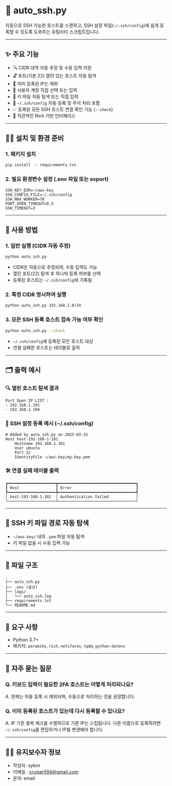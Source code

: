 # 📘 auto_ssh.py

자동으로 SSH 가능한 호스트를 스캔하고, SSH 설정 파일(`~/.ssh/config`)에 쉽게 등록할 수 있도록 도와주는 유틸리티 스크립트입니다.

---

## ✨ 주요 기능

- 🔍 CIDR 대역 자동 추정 및 수동 입력 지원
- 🔓 포트(기본 22) 열려 있는 호스트 자동 탐색
- 🙅 이미 등록된 IP는 제외
- 🧑 사용자 계정 직접 선택 또는 입력
- 🔑 키 파일 자동 탐색 또는 직접 입력
- 🧾 `~/.ssh/config` 자동 등록 및 주석 처리 포함
- ✅ 등록된 모든 SSH 호스트 연결 확인 기능 (`--check`)
- 🧠 직관적인 Rich 기반 인터페이스

---

## 🧑‍💻 설치 및 환경 준비

### 1. 패키지 설치
```bash
pip install -r requirements.txt
```

### 2. 필요 환경변수 설정 (.env 파일 또는 export)
```env
SSH_KEY_DIR=~/aws-key
SSH_CONFIG_FILE=~/.ssh/config
SSH_MAX_WORKER=70
PORT_OPEN_TIMEOUT=0.5
SSH_TIMEOUT=3
```

---

## 🚀 사용 방법

### 1. 일반 실행 (CIDR 자동 추정)
```bash
python auto_ssh.py
```
- CIDR은 자동으로 추정되며, 수동 입력도 가능
- 열린 포트(22) 탐색 후 하나씩 등록 여부를 선택
- 등록된 호스트는 `~/.ssh/config`에 기록됨

### 2. 특정 CIDR 명시하여 실행
```bash
python auto_ssh.py 192.168.1.0/24
```

### 3. 모든 SSH 등록 호스트 접속 가능 여부 확인
```bash
python auto_ssh.py --check
```
- `~/.ssh/config`에 등록된 모든 호스트 대상
- 연결 실패한 호스트는 테이블로 출력

---

## 🗂️ 출력 예시

### 🔍 열린 호스트 탐색 결과
```
Port Open IP LIST :
- 192.168.1.101
- 192.168.1.104
```

### 📄 SSH 설정 등록 예시 (~/.ssh/config)
```ssh
# Added by auto_ssh.py on 2025-03-25
Host host-192-168-1-101
    Hostname 192.168.1.101
    User ubuntu
    Port 22
    IdentityFile ~/aws-key/my-key.pem
```

### 🛠️ 연결 실패 테이블 출력
```
┏━━━━━━━━━━━━━━━━━━━━━┳━━━━━━━━━━━━━━━━━━━━━━━━━━━━━━━━━━┓
┃ Host                ┃ Error                            ┃
┡━━━━━━━━━━━━━━━━━━━━━╇━━━━━━━━━━━━━━━━━━━━━━━━━━━━━━━━━━┩
│ host-192-168-1-102  │ Authentication failed            │
└─────────────────────┴──────────────────────────────────┘
```

---

## 🔐 SSH 키 파일 경로 자동 탐색
- `~/aws-key/` 내의 `.pem` 파일 자동 탐색
- 키 파일 없을 시 수동 입력 가능

---

## 📁 파일 구조
```
.
├── auto_ssh.py
├── .env (옵션)
├── logs/
│   └── auto_ssh.log
├── requirements.txt
└── README.md
```

---

## 📝 요구 사항
- Python 3.7+
- 패키지: `paramiko`, `rich`, `netifaces`, `tqdm`, `python-dotenv`

---

## 🙋 자주 묻는 질문

### Q. 키보드 입력이 필요한 2FA 호스트는 어떻게 처리되나요?
A. 현재는 자동 등록 시 제외되며, 수동으로 처리하는 것을 권장합니다.

### Q. 이미 등록된 호스트가 있는데 다시 등록할 수 있나요?
A. IP 기준 중복 체크를 수행하므로 기존 IP는 스킵됩니다. 다른 이름으로 등록하려면 `~/.ssh/config`를 편집하거나 IP를 변경해야 합니다.

---

## 🧑‍🔧 유지보수자 정보
- 작성자: sykim
- 이메일 : cruiser594@gmail.com
- 문의: email

